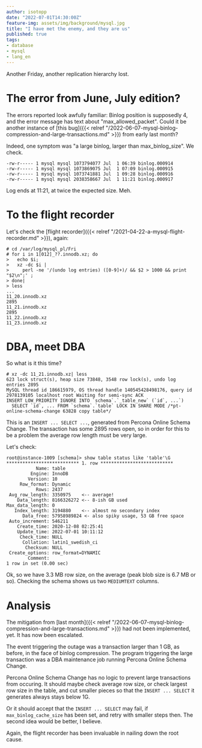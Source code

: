 ```yaml
---
author: isotopp
date: "2022-07-01T14:30:00Z"
feature-img: assets/img/background/mysql.jpg
title: "I have met the enemy, and they are us"
published: true
tags:
- database
- mysql
- lang_en
---
```


Another Friday, another replication hierarchy lost.

# The error from June, July edition?

The errors reported look awfully familiar: Binlog position is supposedly 4, and the error message has text about "max_allowed_packet".
Could it be another instance of [this bug]({{< relref "/2022-06-07-mysql-binlog-compression-and-large-transactions.md" >}}) from early last month?

Indeed, one symptom was "a large binlog, larger than max_binlog_size".
We check.

```console
-rw-r----- 1 mysql mysql 1073794077 Jul  1 06:39 binlog.000914
-rw-r----- 1 mysql mysql 1073869075 Jul  1 07:09 binlog.000915
-rw-r----- 1 mysql mysql 1073741881 Jul  1 09:28 binlog.000916
-rw-r----- 1 mysql mysql 2038358667 Jul  1 11:21 binlog.000917
```

Log ends at 11:21, at twice the expected size.
Meh.

# To the flight recorder

Let's check the [flight recorder]({{< relref "/2021-04-22-a-mysql-flight-recorder.md" >}}), again:

```console
# cd /var/log/mysql_pl/Fri
# for i in 1[012]_??.innodb.xz; do 
>   echo $i;  
>   xz -dc $i | 
>     perl -ne '/(undo log entries) ([0-9]+)/ && $2 > 1000 && print "$2\n";' ;
> done|
> less
...
11_20.innodb.xz
2895
11_21.innodb.xz
2895
11_22.innodb.xz
11_23.innodb.xz
```

# DBA, meet DBA

So what is it this time?

```console
# xz -dc 11_21.innodb.xz| less
623 lock struct(s), heap size 73848, 3548 row lock(s), undo log entries 2895
MySQL thread id 186615979, OS thread handle 140545428498176, query id 2978139105 localhost root Waiting for semi-sync ACK
INSERT LOW_PRIORITY IGNORE INTO `schema`.`_table_new` (`id`, ...`) 
  SELECT `id`, ... FROM `schema`.`table` LOCK IN SHARE MODE /*pt-online-schema-change 63828 copy table*/
```

This is an `INSERT ... SELECT ...`, generated from Percona Online Schema Change.
The transaction has some 2895 rows open, so in order for this to be a problem the average row length must be very large.

Let's check:

```console
root@instance-1009 [schema]> show table status like 'table'\G
*************************** 1. row ***************************
           Name: table
         Engine: InnoDB
        Version: 10
     Row_format: Dynamic
           Rows: 2437
 Avg_row_length: 3350975    <-- average!
    Data_length: 8166326272 <-- 8-ish GB used
Max_data_length: 0
   Index_length: 3194880    <-- almost no secondary index
      Data_free: 57958989824 <- also spiky usage, 53 GB free space
 Auto_increment: 546211
    Create_time: 2020-12-08 02:25:41
    Update_time: 2022-07-01 10:11:12
     Check_time: NULL
      Collation: latin1_swedish_ci
       Checksum: NULL
 Create_options: row_format=DYNAMIC
        Comment:
1 row in set (0.00 sec)
```

Ok, so we have 3.3 MB row size, on the average (peak blob size is 6.7 MB or so).
Checking the schema shows us two `MEDIUMTEXT` columns.

# Analysis

The mitigation from [last month]({{< relref "/2022-06-07-mysql-binlog-compression-and-large-transactions.md" >}}) had not been implemented, yet.
It has now been escalated.

The event triggering the outage was a transaction larger than 1 GB, as before, in the face of binlog compression.
The program triggering the large transaction was a DBA maintenance job running Percona Online Schema Change.

Percona Online Schema Change has no logic to prevent large transactions from occuring.
It should maybe check average row size, or check largest row size in the table, and cut smaller pieces so that the `INSERT ... SELECT` it generates always stays below 1G.

Or it should accept that the `INSERT ... SELECT` may fail, if `max_binlog_cache_size` has been set, and retry with smaller steps then.
The second idea would be better, I believe.

Again, the flight recorder has been invaluable in nailing down the root cause.
